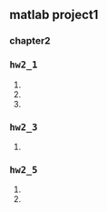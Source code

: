 ## matlab project1
### chapter2  
### <pre>hw2_1</pre>  
1.  
2.  
3.  
  
### <pre>hw2_3</pre>
1.  

### <pre>hw2_5</pre>
1.  
2.  

